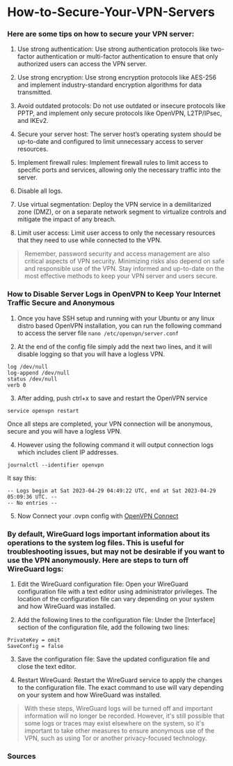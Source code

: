 # How-to-Secure-Your-VPN-Servers

### Here are some tips on how to secure your VPN server:

1. Use strong authentication: Use strong authentication protocols like two-factor authentication or multi-factor authentication to ensure that only authorized users can access the VPN server.

2. Use strong encryption: Use strong encryption protocols like AES-256 and implement industry-standard encryption algorithms for data transmitted.

3. Avoid outdated protocols: Do not use outdated or insecure protocols like PPTP, and implement only secure protocols like OpenVPN, L2TP/IPsec, and IKEv2.

4. Secure your server host: The server host’s operating system should be up-to-date and configured to limit unnecessary access to server resources.

5. Implement firewall rules: Implement firewall rules to limit access to specific ports and services, allowing only the necessary traffic into the server.

6. Disable all logs.

7. Use virtual segmentation: Deploy the VPN service in a demilitarized zone (DMZ), or on a separate network segment to virtualize controls and mitigate the impact of any breach.

8. Limit user access: Limit user access to only the necessary resources that they need to use while connected to the VPN.

> Remember, password security and access management are also critical aspects of VPN security. Minimizing risks also depend on safe and responsible use of the VPN. Stay informed and up-to-date on the most effective methods to keep your VPN server and users secure.



### How to Disable Server Logs in OpenVPN to Keep Your Internet Traffic Secure and Anonymous

1. Once you have SSH setup and running with your Ubuntu or any linux distro based OpenVPN installation, you can run the following command to access the server file
```nano /etc/openvpn/server.conf```

2. At the end of the config file simply add the next two lines, and it will disable logging so that you will have a logless VPN.
```
log /dev/null
log-append /dev/null
status /dev/null 
verb 0
```

3. After adding, push ctrl+x to save and restart the OpenVPN service

```service openvpn restart```

Once all steps are completed, your VPN connection will be anonymous, secure and you will have a logless VPN.

4. However using the following command it will output connection logs which includes client IP addresses.

```journalctl --identifier openvpn```

It say this:
```
-- Logs begin at Sat 2023-04-29 04:49:22 UTC, end at Sat 2023-04-29 05:09:36 UTC. --
-- No entries --
```

5. Now Connect your .ovpn config with [OpenVPN Connect](https://openvpn.net/vpn-client/)


### By default, WireGuard logs important information about its operations to the system log files. This is useful for troubleshooting issues, but may not be desirable if you want to use the VPN anonymously. Here are steps to turn off WireGuard logs:

1. Edit the WireGuard configuration file: Open your WireGuard configuration file with a text editor using administrator privileges. The location of the configuration file can vary depending on your system and how WireGuard was installed.

2. Add the following lines to the configuration file: Under the [Interface] section of the configuration file, add the following two lines:
```
PrivateKey = omit
SaveConfig = false
```
3. Save the configuration file: Save the updated configuration file and close the text editor.

4. Restart WireGuard: Restart the WireGuard service to apply the changes to the configuration file. The exact command to use will vary depending on your system and how WireGuard was installed.

> With these steps, WireGuard logs will be turned off and important information will no longer be recorded. However, it's still possible that some logs or traces may exist elsewhere on the system, so it's important to take other measures to ensure anonymous use of the VPN, such as using Tor or another privacy-focused technology.

### Sources




